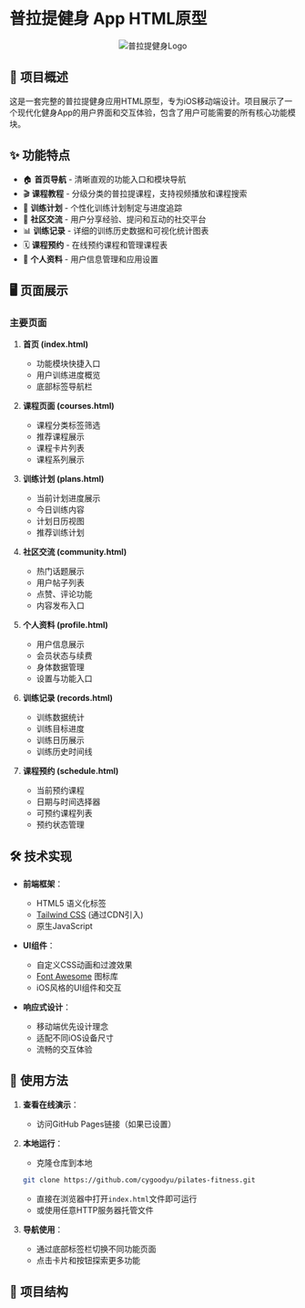 # 普拉提健身 App HTML原型

<p align="center">
  <img src="https://images.unsplash.com/photo-1518611012118-696072aa579a?ixlib=rb-1.2.1&auto=format&fit=crop&w=200&q=60" alt="普拉提健身Logo"/>
</p>

## 📱 项目概述

这是一套完整的普拉提健身应用HTML原型，专为iOS移动端设计。项目展示了一个现代化健身App的用户界面和交互体验，包含了用户可能需要的所有核心功能模块。

## ✨ 功能特点

- 🏠 **首页导航** - 清晰直观的功能入口和模块导航
- 🎬 **课程教程** - 分级分类的普拉提课程，支持视频播放和课程搜索
- 📅 **训练计划** - 个性化训练计划制定与进度追踪
- 👥 **社区交流** - 用户分享经验、提问和互动的社交平台
- 📊 **训练记录** - 详细的训练历史数据和可视化统计图表
- 🗓️ **课程预约** - 在线预约课程和管理课程表
- 👤 **个人资料** - 用户信息管理和应用设置

## 🖥️ 页面展示

### 主要页面

1. **首页 (index.html)**
   - 功能模块快捷入口
   - 用户训练进度概览
   - 底部标签导航栏

2. **课程页面 (courses.html)**
   - 课程分类标签筛选
   - 推荐课程展示
   - 课程卡片列表
   - 课程系列展示

3. **训练计划 (plans.html)**
   - 当前计划进度展示
   - 今日训练内容
   - 计划日历视图
   - 推荐训练计划

4. **社区交流 (community.html)**
   - 热门话题展示
   - 用户帖子列表
   - 点赞、评论功能
   - 内容发布入口

5. **个人资料 (profile.html)**
   - 用户信息展示
   - 会员状态与续费
   - 身体数据管理
   - 设置与功能入口

6. **训练记录 (records.html)**
   - 训练数据统计
   - 训练目标进度
   - 训练日历展示
   - 训练历史时间线

7. **课程预约 (schedule.html)**
   - 当前预约课程
   - 日期与时间选择器
   - 可预约课程列表
   - 预约状态管理

## 🛠️ 技术实现

- **前端框架**：
  - HTML5 语义化标签
  - [Tailwind CSS](https://tailwindcss.com/) (通过CDN引入)
  - 原生JavaScript

- **UI组件**：
  - 自定义CSS动画和过渡效果
  - [Font Awesome](https://fontawesome.com/) 图标库
  - iOS风格的UI组件和交互

- **响应式设计**：
  - 移动端优先设计理念
  - 适配不同iOS设备尺寸
  - 流畅的交互体验

## 🚀 使用方法

1. **查看在线演示**：
   - 访问GitHub Pages链接（如果已设置）

2. **本地运行**：
   - 克隆仓库到本地
   ```bash
   git clone https://github.com/cygoodyu/pilates-fitness.git
   ```
   - 直接在浏览器中打开`index.html`文件即可运行
   - 或使用任意HTTP服务器托管文件

3. **导航使用**：
   - 通过底部标签栏切换不同功能页面
   - 点击卡片和按钮探索更多功能

## 📂 项目结构